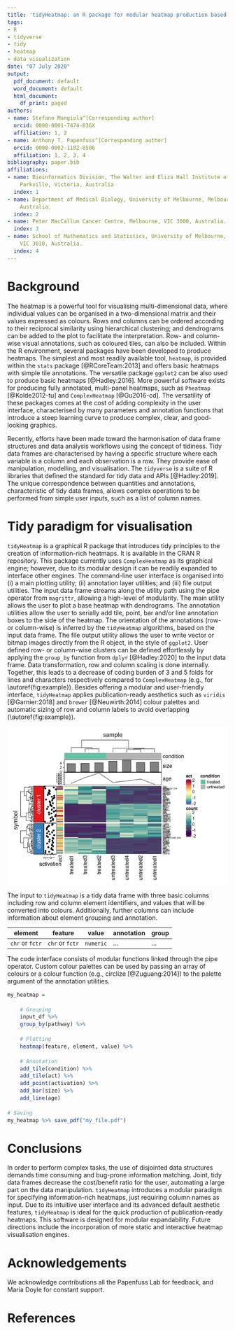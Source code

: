 ```yaml
---
title: 'tidyHeatmap: an R package for modular heatmap production based on tidy principles'
tags:
- R
- tidyverse
- tidy
- heatmap
- data visualization
date: "07 July 2020"
output:
  pdf_document: default
  word_document: default
  html_document:
    df_print: paged
authors:
- name: Stefano Mangiola^[Corresponding author]
  orcid: 0000-0001-7474-836X
  affiliation: 1, 2
- name: Anthony T. Papenfuss^[Corresponding author]
  orcid: 0000-0002-1102-8506
  affiliation: 1, 2, 3, 4
bibliography: paper.bib
affiliations:
- name: Bioinformatics Division, The Walter and Eliza Hall Institute of Medical Research,
    Parkville, Victoria, Australia
  index: 1
- name: Department of Medical Biology, University of Melbourne, Melbourne, Victoria,
    Australia.
  index: 2
- name: Peter MacCallum Cancer Centre, Melbourne, VIC 3000, Australia.
  index: 3
- name: School of Mathematics and Statistics, University of Melbourne, Melbourne,
    VIC 3010, Australia.
  index: 4
---
```


# Background
The heatmap is a powerful tool for visualising multi-dimensional data, where individual values can be organised in a two-dimensional matrix and their values expressed as colours. Rows and columns can be ordered according to their reciprocal similarity using hierarchical clustering; and dendrograms can be added to the plot to facilitate the interpretation. Row- and column-wise visual annotations, such as coloured tiles, can also be included. Within the R environment, several packages have been developed to produce heatmaps. The simplest and most readily available tool, `heatmap`, is provided within the `stats` package [@RCoreTeam:2013] and offers basic heatmaps with simple tile annotations. The versatile package `ggplot2` can be also used to produce basic heatmaps [@Hadley:2016]. More powerful software exists for producing fully annotated, multi-panel heatmaps, such as `Pheatmap` [@Kolde2012-tu] and `ComplexHeatmap` [@Gu2016-cd]. The versatility of these packages comes at the cost of adding complexity in the user interface, characterised by many parameters and annotation functions that introduce a steep learning curve to produce complex, clear, and good-looking graphics.

Recently, efforts have been made toward the harmonisation of data frame structures and data analysis workflows using the concept of tidiness. Tidy data frames are characterised by having a specific structure where each variable is a column and each observation is a row. They provide ease of manipulation, modelling, and visualisation. The `tidyverse` is a suite of R libraries that defined the standard for tidy data and APIs [@Hadley:2019]. The unique correspondence between quantities and annotations, characteristic of tidy data frames, allows complex operations to be performed from simple user inputs, such as a list of column names. 
 
# Tidy paradigm for visualisation
`tidyHeatmap` is a graphical R package that introduces tidy principles to the creation of information-rich heatmaps. It is available in the CRAN R repository. This package currently uses `ComplexHeatmap` as its graphical engine; however, due to its modular design it can be readily expanded to interface other engines. The command-line user interface is organised into (i) a main plotting utility; (ii) annotation layer utilities; and (iii) file output utilities. The input data frame streams along the utility path using the pipe operator from `magrittr`, allowing a high-level of modularity. The main utility allows the user to plot a base heatmap with dendrograms. The annotation utilities allow the user to serially add tile, point, bar and/or line annotation boxes to the side of the heatmap. The orientation of the annotations (row- or column-wise) is inferred by the `tidyHeatmap` algorithms, based on the input data frame. The file output utility allows the user to write vector or bitmap images directly from the R object, in the style of `ggplot2`. User defined row- or column-wise clusters can be defined effortlessly by applying the `group_by` function from `dplyr` [@Hadley:2020] to the input data frame. Data transformation, row and column scaling is done internally. Together, this leads to a decrease of coding burden of 3 and 5 folds for lines and characters respectively compared to `ComplexHeatmap` (e.g., for \autoref{fig:example}). Besides offering a modular and user-friendly interface, `tidyHeatmap` applies publication-ready aesthetics such as `viridis` [@Garnier:2018] and `brewer` [@Neuwirth:2014] colour palettes and automatic sizing of row and column labels to avoid overlapping (\autoref{fig:example}). 

![Heatmap of the pasilla dataset including grouping and multiple annotations. Some annotation data was simulated for visualisation purposes. \label{fig:example}](paper_tables_and_figures_files/figure-gfm/example_figure-1.png)

The input to `tidyHeatmap` is a tidy data frame with three basic columns including row and column element identifiers, and values that will be converted into colours. Additionally, further columns can include information about element grouping and annotation.

| element         | feature         | value     | annotation | group |
| --------------- | --------------- | --------- | ---------- | ----- |
| `chr` or `fctr` | `chr` or `fctr` | `numeric` | …          | …     |


The code interface consists of modular functions linked through the pipe operator. Custom colour palettes can be used by passing an array of colours or a colour function (e.g., circlize [@Zuguang:2014]) to the palette argument of the annotation utilities.

```r
my_heatmap = 

	# Grouping
	input_df %>%
	group_by(pathway) %>%
		
	# Plotting
	heatmap(feature, element, value) %>%
    
	# Annotation
	add_tile(condition) %>%
	add_tile(act) %>%
	add_point(activation) %>%
	add_bar(size) %>%
	add_line(age)

# Saving
my_heatmap %>% save_pdf("my_file.pdf")
```

# Conclusions
In order to perform complex tasks, the use of disjointed data structures demands time consuming and bug-prone information matching. Joint, tidy data frames decrease the cost/benefit ratio for the user, automating a large part on the data manipulation. `tidyHeatmap` introduces a modular paradigm for specifying information-rich heatmaps, just requiring column names as input. Due to its intuitive user interface and its advanced default aesthetic features, `tidyHeatmap` is ideal for the quick production of publication-ready heatmaps. This software is designed for modular expandability. Future directions include the incorporation of more static and interactive heatmap visualisation engines.

# Acknowledgements

We acknowledge contributions all the Papenfuss Lab for feedback, and Maria Doyle for constant support.

# References
